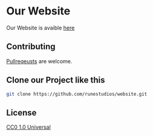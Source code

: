 # Our Website

Our Website is avaible [here](https://web.runestudios.de)

## Contributing

[Pullreqeusts](https://github.com/runestudios/website/pulls) are welcome.


## Clone our Project like this

```bash
git clone https://github.com/runestudios/website.git
```

## License

[CC0 1.0 Universal](https://creativecommons.org/publicdomain/zero/1.0/deed.en)
